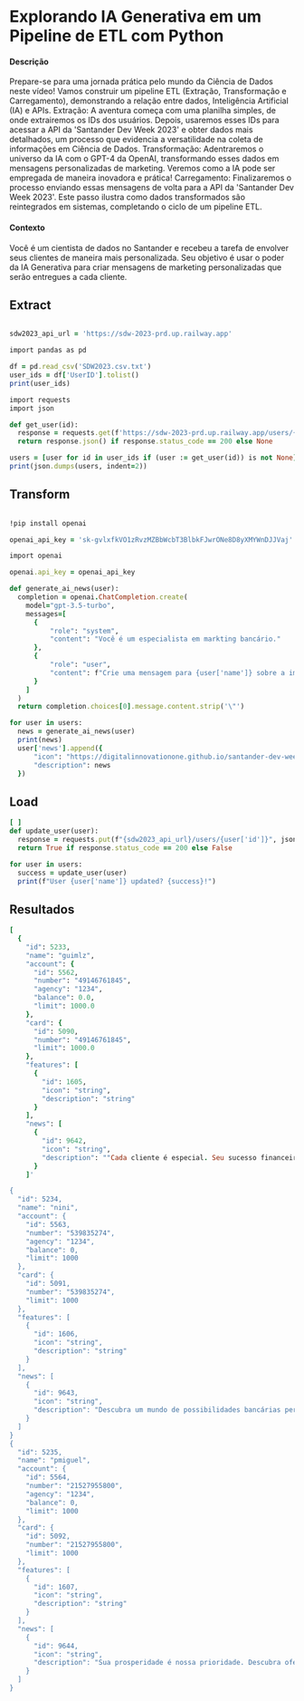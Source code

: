# Explorando IA Generativa em um Pipeline de ETL com Python

#### Descrição
Prepare-se para uma jornada prática pelo mundo da Ciência de Dados neste vídeo! Vamos construir um pipeline ETL (Extração, Transformação e Carregamento), demonstrando a relação entre dados, Inteligência Artificial (IA) e APIs. Extração: A aventura começa com uma planilha simples, de onde extrairemos os IDs dos usuários. Depois, usaremos esses IDs para acessar a API da 'Santander Dev Week 2023' e obter dados mais detalhados, um processo que evidencia a versatilidade na coleta de informações em Ciência de Dados. Transformação: Adentraremos o universo da IA com o GPT-4 da OpenAI, transformando esses dados em mensagens personalizadas de marketing. Veremos como a IA pode ser empregada de maneira inovadora e prática! Carregamento: Finalizaremos o processo enviando essas mensagens de volta para a API da 'Santander Dev Week 2023'. Este passo ilustra como dados transformados são reintegrados em sistemas, completando o ciclo de um pipeline ETL.

#### Contexto
Você é um cientista de dados no Santander e recebeu a tarefa de envolver seus clientes de maneira mais personalizada. Seu objetivo é usar o poder da IA Generativa para criar mensagens de marketing personalizadas que serão entregues a cada cliente.

## Extract
```ruby

sdw2023_api_url = 'https://sdw-2023-prd.up.railway.app'

import pandas as pd

df = pd.read_csv('SDW2023.csv.txt')
user_ids = df['UserID'].tolist()
print(user_ids)

import requests
import json

def get_user(id):
  response = requests.get(f'https://sdw-2023-prd.up.railway.app/users/{id}')
  return response.json() if response.status_code == 200 else None

users = [user for id in user_ids if (user := get_user(id)) is not None]
print(json.dumps(users, indent=2))
```

## Transform
```ruby

!pip install openai

openai_api_key = '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'

import openai

openai.api_key = openai_api_key

def generate_ai_news(user):
  completion = openai.ChatCompletion.create(
    model="gpt-3.5-turbo",
    messages=[
      {
          "role": "system",
          "content": "Você é um especialista em markting bancário."
      },
      {
          "role": "user",
          "content": f"Crie uma mensagem para {user['name']} sobre a importância dos investimentos (máximo de 100 caracteres)"
      }
    ]
  )
  return completion.choices[0].message.content.strip('\"')

for user in users:
  news = generate_ai_news(user)
  print(news)
  user['news'].append({
      "icon": "https://digitalinnovationone.github.io/santander-dev-week-2023-api/icons/credit.svg",
      "description": news
  })
```

## Load

```ruby
[ ]
def update_user(user):
  response = requests.put(f"{sdw2023_api_url}/users/{user['id']}", json=user)
  return True if response.status_code == 200 else False

for user in users:
  success = update_user(user)
  print(f"User {user['name']} updated? {success}!")
```

## Resultados
```ruby
[
  {
    "id": 5233,
    "name": "guimlz",
    "account": {
      "id": 5562,
      "number": "49146761845",
      "agency": "1234",
      "balance": 0.0,
      "limit": 1000.0
    },
    "card": {
      "id": 5090,
      "number": "49146761845",
      "limit": 1000.0
    },
    "features": [
      {
        "id": 1605,
        "icon": "string",
        "description": "string"
      }
    ],
    "news": [
      {
        "id": 9642,
        "icon": "string",
        "description": ""Cada cliente é especial. Seu sucesso financeiro é nossa missão. Conte com soluções personalizadas para você. #InovaçãoBancária""
      }
    ]'

{
  "id": 5234,
  "name": "nini",
  "account": {
    "id": 5563,
    "number": "539835274",
    "agency": "1234",
    "balance": 0,
    "limit": 1000
  },
  "card": {
    "id": 5091,
    "number": "539835274",
    "limit": 1000
  },
  "features": [
    {
      "id": 1606,
      "icon": "string",
      "description": "string"
    }
  ],
  "news": [
    {
      "id": 9643,
      "icon": "string",
      "description": "Descubra um mundo de possibilidades bancárias personalizadas para você. Sua jornada financeira, nossa prioridade. #InovaçãoBancária"
    }
  ]
}
{
  "id": 5235,
  "name": "pmiguel",
  "account": {
    "id": 5564,
    "number": "21527955800",
    "agency": "1234",
    "balance": 0,
    "limit": 1000
  },
  "card": {
    "id": 5092,
    "number": "21527955800",
    "limit": 1000
  },
  "features": [
    {
      "id": 1607,
      "icon": "string",
      "description": "string"
    }
  ],
  "news": [
    {
      "id": 9644,
      "icon": "string",
      "description": "Sua prosperidade é nossa prioridade. Descubra ofertas personalizadas feitas sob medida para você. #InovaçãoFinanceira"
    }
  ]
}
```
